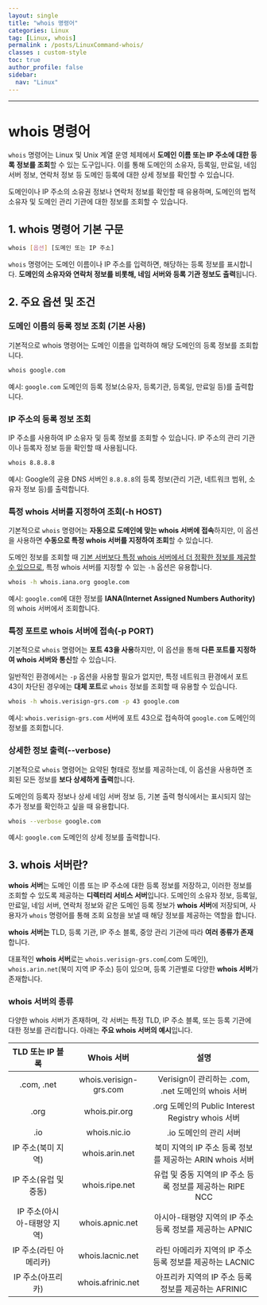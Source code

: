 ```yaml
---
layout: single
title: "whois 명령어"
categories: Linux
tag: [Linux, whois]
permalink : /posts/LinuxCommand-whois/
classes : custom-style
toc: true
author_profile: false
sidebar:
  nav: "Linux"
---
```


<hr>

# whois 명령어

`whois` 명령어는 Linux 및 Unix 계열 운영 체제에서 **도메인 이름 또는 IP 주소에 대한 등록 정보를 조회**할 수 있는 도구입니다. 이를 통해 도메인의 소유자, 등록일, 만료일, 네임 서버 정보, 연락처 정보 등 도메인 등록에 대한 상세 정보를 확인할 수 있습니다.

도메인이나 IP 주소의 소유권 정보나 연락처 정보를 확인할 때 유용하며, 도메인의 법적 소유자 및 도메인 관리 기관에 대한 정보를 조회할 수 있습니다.

## 1. whois 명령어 기본 구문

```bash
whois [옵션] [도메인 또는 IP 주소]
```

`whois` 명령어는 도메인 이름이나 IP 주소를 입력하면, 해당하는 등록 정보를 표시합니다. <b>도메인의 소유자와 연락처 정보를 비롯해, 네임 서버와 등록 기관 정보도 출력</b>됩니다.

## 2. 주요 옵션 및 조건

### 도메인 이름의 등록 정보 조회 (기본 사용)

기본적으로 whois 명령어는 도메인 이름을 입력하여 해당 도메인의 등록 정보를 조회합니다.

```bash
whois google.com
```

예시: `google.com` 도메인의 등록 정보(소유자, 등록기관, 등록일, 만료일 등)를 출력합니다.

### IP 주소의 등록 정보 조회

IP 주소를 사용하여 IP 소유자 및 등록 정보를 조회할 수 있습니다. IP 주소의 관리 기관이나 등록자 정보 등을 확인할 때 사용됩니다.

```bash
whois 8.8.8.8
```

예시: Google의 공용 DNS 서버인 `8.8.8.8`의 등록 정보(관리 기관, 네트워크 범위, 소유자 정보 등)를 출력합니다.

### 특정 whois 서버를 지정하여 조회(-h HOST)

기본적으로 `whois` 명령어는 **자동으로 도메인에 맞는 whois 서버에 접속**하지만, 이 옵션을 사용하면 **수동으로 특정 whois 서버를 지정하여 조회**할 수 있습니다.

도메인 정보를 조회할 때 <u>기본 서버보다 특정 whois 서버에서 더 정확한 정보를 제공할 수 있으므로</u>, 특정 whois 서버를 지정할 수 있는 `-h` 옵션은 유용합니다.

```bash
whois -h whois.iana.org google.com
```

예시: `google.com`에 대한 정보를 <b>IANA(Internet Assigned Numbers Authority)</b>의 whois 서버에서 조회합니다.

### 특정 포트로 whois 서버에 접속(-p PORT)

기본적으로 `whois` 명령어는 **포트 43을 사용**하지만, 이 옵션을 통해 **다른 포트를 지정하여 whois 서버와 통신**할 수 있습니다.

일반적인 환경에서는 `-p` 옵션을 사용할 필요가 없지만, 특정 네트워크 환경에서 포트 43이 차단된 경우에는 **대체 포트**로 `whois` 정보를 조회할 때 유용할 수 있습니다.

```bash
whois -h whois.verisign-grs.com -p 43 google.com
```

예시: `whois.verisign-grs.com` 서버에 포트 43으로 접속하여 `google.com` 도메인의 정보를 조회합니다.

### 상세한 정보 출력(--verbose)

기본적으로 `whois` 명령어는 요약된 형태로 정보를 제공하는데, 이 옵션을 사용하면 조회된 모든 정보를 **보다 상세하게 출력**합니다.

도메인의 등록자 정보나 상세 네임 서버 정보 등, 기본 출력 형식에서는 표시되지 않는 추가 정보를 확인하고 싶을 때 유용합니다.

```bash
whois --verbose google.com
```

예시: `google.com` 도메인의 상세 정보를 출력합니다.

## 3. whois 서버란?

**whois 서버**는 도메인 이름 또는 IP 주소에 대한 등록 정보를 저장하고, 이러한 정보를 조회할 수 있도록 제공하는 **디렉터리 서비스 서버**입니다. 도메인의 소유자 정보, 등록일, 만료일, 네임 서버, 연락처 정보와 같은 도메인 등록 정보가 <b>whois 서버</b>에 저장되며, 사용자가 `whois` 명령어를 통해 조회 요청을 보낼 때 해당 정보를 제공하는 역할을 합니다.

<b>whois 서버는</b> TLD, 등록 기관, IP 주소 블록, 중앙 관리 기관에 따라 <b>여러 종류가 존재</b>합니다.

대표적인 <b>whois 서버</b>로는 `whois.verisign-grs.com`(.com 도메인), `whois.arin.net`(북미 지역 IP 주소) 등이 있으며, 등록 기관별로 다양한 <b>whois 서버</b>가 존재합니다.

### whois 서버의 종류

다양한 whois 서버가 존재하며, 각 서버는 특정 TLD, IP 주소 블록, 또는 등록 기관에 대한 정보를 관리합니다. 아래는 **주요 whois 서버의 예시**입니다.

|   **TLD 또는 IP 블록**      |      **Whois 서버**     |                        **설명**                           |
|:---------------------------:|:----------------------:|:---------------------------------------------------------:|
|          .com, .net         | whois.verisign-grs.com |     Verisign이 관리하는 .com, .net 도메인의 whois 서버    |
|             .org            |      whois.pir.org     |     .org 도메인의 Public Interest Registry whois 서버     |
|             .io             |      whois.nic.io      |                   .io 도메인의 관리 서버                  |
|      IP 주소(북미 지역)     |     whois.arin.net     |  북미 지역의 IP 주소 등록 정보를 제공하는 ARIN whois 서버 |
|    IP 주소(유럽 및 중동)    |     whois.ripe.net     | 유럽 및 중동 지역의 IP 주소 등록 정보를 제공하는 RIPE NCC |
| IP 주소(아시아-태평양 지역) |     whois.apnic.net    |  아시아-태평양 지역의 IP 주소 등록 정보를 제공하는 APNIC  |
|    IP 주소(라틴 아메리카)   |    whois.lacnic.net    |  라틴 아메리카 지역의 IP 주소 등록 정보를 제공하는 LACNIC |
|      IP 주소(아프리카)      |    whois.afrinic.net   |    아프리카 지역의 IP 주소 등록 정보를 제공하는 AFRINIC   |